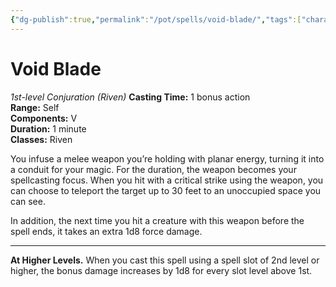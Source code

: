 ```yaml
---
{"dg-publish":true,"permalink":"/pot/spells/void-blade/","tags":["character-creation","spell","riven"]}
---
```



# Void Blade
_1st-level Conjuration (Riven)_ 
**Casting Time:** 1 bonus action  
**Range:** Self  
**Components:** V  
**Duration:** 1 minute  
**Classes:** Riven

You infuse a melee weapon you’re holding with planar energy, turning it into a conduit for your magic. For the duration, the weapon becomes your spellcasting focus. When you hit with a critical strike using the weapon, you can choose to teleport the target up to 30 feet to an unoccupied space you can see.

In addition, the next time you hit a creature with this weapon before the spell ends, it takes an extra 1d8 force damage.

---

**At Higher Levels.** When you cast this spell using a spell slot of 2nd level or higher, the bonus damage increases by 1d8 for every slot level above 1st.